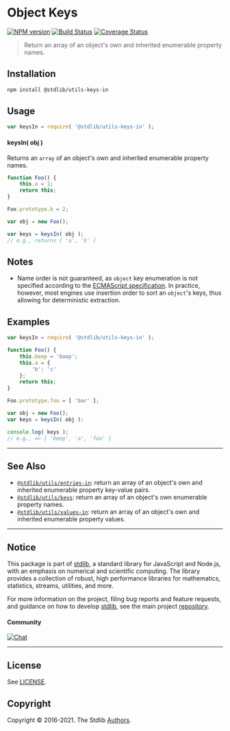<!--

@license Apache-2.0

Copyright (c) 2018 The Stdlib Authors.

Licensed under the Apache License, Version 2.0 (the "License");
you may not use this file except in compliance with the License.
You may obtain a copy of the License at

   http://www.apache.org/licenses/LICENSE-2.0

Unless required by applicable law or agreed to in writing, software
distributed under the License is distributed on an "AS IS" BASIS,
WITHOUT WARRANTIES OR CONDITIONS OF ANY KIND, either express or implied.
See the License for the specific language governing permissions and
limitations under the License.

-->

# Object Keys

[![NPM version][npm-image]][npm-url] [![Build Status][test-image]][test-url] [![Coverage Status][coverage-image]][coverage-url] <!-- [![dependencies][dependencies-image]][dependencies-url] -->

> Return an array of an object's own and inherited enumerable property names.

<section class="installation">

## Installation

```bash
npm install @stdlib/utils-keys-in
```

</section>

<section class="usage">

## Usage

```javascript
var keysIn = require( '@stdlib/utils-keys-in' );
```

#### keysIn( obj )

Returns an `array` of an object's own and inherited enumerable property names.

```javascript
function Foo() {
    this.a = 1;
    return this;
}

Foo.prototype.b = 2;

var obj = new Foo();

var keys = keysIn( obj );
// e.g., returns [ 'a', 'b' ]
```

</section>

<!-- /.usage -->

<section class="notes">

## Notes

-   Name order is not guaranteed, as `object` key enumeration is not specified according to the [ECMAScript specification][ecma-262-for-in]. In practice, however, most engines use insertion order to sort an `object`'s keys, thus allowing for deterministic extraction.

</section>

<!-- /.notes -->

<section class="examples">

## Examples

<!-- eslint no-undef: "error" -->

```javascript
var keysIn = require( '@stdlib/utils-keys-in' );

function Foo() {
    this.beep = 'boop';
    this.a = {
        'b': 'c'
    };
    return this;
}

Foo.prototype.foo = [ 'bar' ];

var obj = new Foo();
var keys = keysIn( obj );

console.log( keys );
// e.g., => [ 'beep', 'a', 'foo' ]
```

</section>

<!-- /.examples -->

<!-- Section for related `stdlib` packages. Do not manually edit this section, as it is automatically populated. -->

<section class="related">

* * *

## See Also

-   <span class="package-name">[`@stdlib/utils/entries-in`][@stdlib/utils/entries-in]</span><span class="delimiter">: </span><span class="description">return an array of an object's own and inherited enumerable property key-value pairs.</span>
-   <span class="package-name">[`@stdlib/utils/keys`][@stdlib/utils/keys]</span><span class="delimiter">: </span><span class="description">return an array of an object's own enumerable property names.</span>
-   <span class="package-name">[`@stdlib/utils/values-in`][@stdlib/utils/values-in]</span><span class="delimiter">: </span><span class="description">return an array of an object's own and inherited enumerable property values.</span>

</section>

<!-- /.related -->

<!-- Section for all links. Make sure to keep an empty line after the `section` element and another before the `/section` close. -->


<section class="main-repo" >

* * *

## Notice

This package is part of [stdlib][stdlib], a standard library for JavaScript and Node.js, with an emphasis on numerical and scientific computing. The library provides a collection of robust, high performance libraries for mathematics, statistics, streams, utilities, and more.

For more information on the project, filing bug reports and feature requests, and guidance on how to develop [stdlib][stdlib], see the main project [repository][stdlib].

#### Community

[![Chat][chat-image]][chat-url]

---

## License

See [LICENSE][stdlib-license].


## Copyright

Copyright &copy; 2016-2021. The Stdlib [Authors][stdlib-authors].

</section>

<!-- /.stdlib -->

<!-- Section for all links. Make sure to keep an empty line after the `section` element and another before the `/section` close. -->

<section class="links">

[npm-image]: http://img.shields.io/npm/v/@stdlib/utils-keys-in.svg
[npm-url]: https://npmjs.org/package/@stdlib/utils-keys-in

[test-image]: https://github.com/stdlib-js/utils-keys-in/actions/workflows/test.yml/badge.svg
[test-url]: https://github.com/stdlib-js/utils-keys-in/actions/workflows/test.yml

[coverage-image]: https://img.shields.io/codecov/c/github/stdlib-js/utils-keys-in/main.svg
[coverage-url]: https://codecov.io/github/stdlib-js/utils-keys-in?branch=main

<!--

[dependencies-image]: https://img.shields.io/david/stdlib-js/utils-keys-in.svg
[dependencies-url]: https://david-dm.org/stdlib-js/utils-keys-in/main

-->

[chat-image]: https://img.shields.io/gitter/room/stdlib-js/stdlib.svg
[chat-url]: https://gitter.im/stdlib-js/stdlib/

[stdlib]: https://github.com/stdlib-js/stdlib

[stdlib-authors]: https://github.com/stdlib-js/stdlib/graphs/contributors

[stdlib-license]: https://raw.githubusercontent.com/stdlib-js/utils-keys-in/main/LICENSE

[ecma-262-for-in]: http://www.ecma-international.org/ecma-262/5.1/#sec-12.6.4

<!-- <related-links> -->

[@stdlib/utils/entries-in]: https://github.com/stdlib-js/utils-entries-in

[@stdlib/utils/keys]: https://github.com/stdlib-js/utils-keys

[@stdlib/utils/values-in]: https://github.com/stdlib-js/utils-values-in

<!-- </related-links> -->

</section>

<!-- /.links -->
